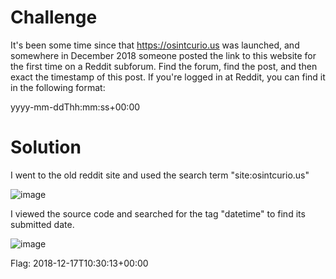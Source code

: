 # Challenge

It's been some time since that https://osintcurio.us was launched, and somewhere in December 2018 someone posted the link to this website for the first time on a Reddit subforum. Find the forum, find the post, and then exact the timestamp of this post. If you're logged in at Reddit, you can find it in the following format:

yyyy-mm-ddThh:mm:ss+00:00

# Solution

I went to the old reddit site and used the search term "site:osintcurio.us"

![image](https://user-images.githubusercontent.com/81070073/121284916-63cb9980-c892-11eb-916e-f6fd5d0e0e53.png)

I viewed the source code and searched for the tag "datetime" to find its submitted date.

![image](https://user-images.githubusercontent.com/81070073/121284971-77770000-c892-11eb-9a44-09ea0d9977bd.png)

Flag: 2018-12-17T10:30:13+00:00
